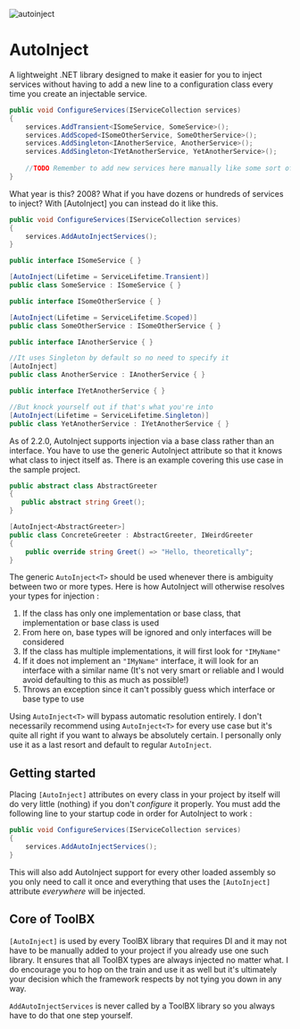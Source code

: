 ![autoinject](https://user-images.githubusercontent.com/5889860/134765804-86714a82-be40-4434-8aa9-d570a4735ae6.png)

# AutoInject
A lightweight .NET library designed to make it easier for you to inject services without having to add a new line to a configuration class every time you create an injectable service.

```cs
public void ConfigureServices(IServiceCollection services)
{
    services.AddTransient<ISomeService, SomeService>();
    services.AddScoped<ISomeOtherService, SomeOtherService>();
    services.AddSingleton<IAnotherService, AnotherService>();
    services.AddSingleton<IYetAnotherService, YetAnotherService>();
    
    //TODO Remember to add new services here manually like some sort of animal
}
```

What year is this? 2008? What if you have dozens or hundreds of services to inject? With [AutoInject] you can instead do it like this. 

```cs
public void ConfigureServices(IServiceCollection services)
{
    services.AddAutoInjectServices();
}

public interface ISomeService { }

[AutoInject(Lifetime = ServiceLifetime.Transient)]
public class SomeService : ISomeService { }

public interface ISomeOtherService { }

[AutoInject(Lifetime = ServiceLifetime.Scoped)]
public class SomeOtherService : ISomeOtherService { }

public interface IAnotherService { }

//It uses Singleton by default so no need to specify it
[AutoInject]
public class AnotherService : IAnotherService { }

public interface IYetAnotherService { }

//But knock yourself out if that's what you're into
[AutoInject(Lifetime = ServiceLifetime.Singleton)]
public class YetAnotherService : IYetAnotherService { }
```

As of 2.2.0, AutoInject supports injection via a base class rather than an interface. You have to use the generic AutoInject<T> attribute so that it knows what class to inject itself as. There is an example covering this use case in the sample project.

```cs
public abstract class AbstractGreeter
{
   public abstract string Greet();
}

[AutoInject<AbstractGreeter>]
public class ConcreteGreeter : AbstractGreeter, IWeirdGreeter
{
    public override string Greet() => "Hello, theoretically";
}
```

The generic `AutoInject<T>` should be used whenever there is ambiguity between two or more types. Here is how AutoInject will otherwise resolves your types for injection : 

1. If the class has only one implementation or base class, that implementation or base class is used
2. From here on, base types will be ignored and only interfaces will be considered
3. If the class has multiple implementations, it will first look for `"IMyName"`
4. If it does not implement an `"IMyName"` interface, it will look for an interface with a similar name (It's not very smart or reliable and I would avoid defaulting to this as much as possible!)
5. Throws an exception since it can't possibly guess which interface or base type to use

Using `AutoInject<T>` will bypass automatic resolution entirely. I don't necessarily recommend using `AutoInject<T>` for every use case but it's quite all right if you want to always be absolutely certain. I personally only use it as a last resort and default to regular `AutoInject`.

## Getting started

Placing `[AutoInject]` attributes on every class in your project by itself will do very little (nothing) if you don't _configure_ it properly. You must add the following line to your startup code in order for AutoInject to work :

```cs
public void ConfigureServices(IServiceCollection services)
{
    services.AddAutoInjectServices();
}
```

This will also add AutoInject support for every other loaded assembly so you only need to call it once and everything that uses the `[AutoInject]` attribute _everywhere_ will be injected.

## Core of ToolBX
`[AutoInject]` is used by every ToolBX library that requires DI and it may not have to be manually added to your project if you already use one such library. It ensures that all ToolBX types are always injected no matter what. I do encourage you to hop on the train and use it as well but it's ultimately your decision which the framework respects by not tying you down in any way.

`AddAutoInjectServices` is never called by a ToolBX library so you always have to do that one step yourself. 